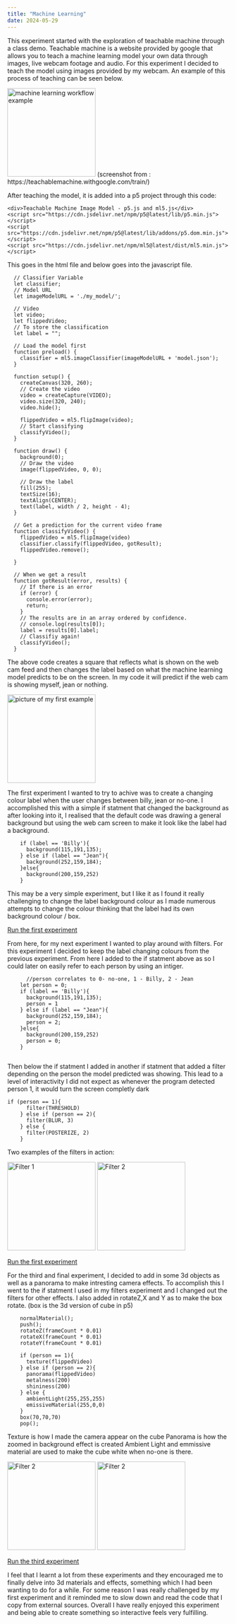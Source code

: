 ```yaml
---
title: "Machine Learning"
date: 2024-05-29
---
```


This experiment started with the exploration of teachable machine through a class demo. Teachable machine is a website provided by google that allows you to teach a machine learning model your own data through images, live webcam footage and audio. For this experiment I decided to teach the model using images provided by my webcam. An example of this process of teaching can be seen below.

<img src="/My-coding-portfolio/images/MachineLearning.png" alt="machine learning workflow example" width="200"> 
(screenshot from : https://teachablemachine.withgoogle.com/train/)

After teaching the model, it is added into a p5 project through this code:
```
<div>Teachable Machine Image Model - p5.js and ml5.js</div>
<script src="https://cdn.jsdelivr.net/npm/p5@latest/lib/p5.min.js"></script>
<script src="https://cdn.jsdelivr.net/npm/p5@latest/lib/addons/p5.dom.min.js"></script>
<script src="https://cdn.jsdelivr.net/npm/ml5@latest/dist/ml5.min.js"></script>
```
This goes in the html file and below goes into the javascript file.
```
  // Classifier Variable
  let classifier;
  // Model URL
  let imageModelURL = './my_model/';
  
  // Video
  let video;
  let flippedVideo;
  // To store the classification
  let label = "";

  // Load the model first
  function preload() {
    classifier = ml5.imageClassifier(imageModelURL + 'model.json');
  }

  function setup() {
    createCanvas(320, 260);
    // Create the video
    video = createCapture(VIDEO);
    video.size(320, 240);
    video.hide();

    flippedVideo = ml5.flipImage(video);
    // Start classifying
    classifyVideo();
  }

  function draw() {
    background(0);
    // Draw the video
    image(flippedVideo, 0, 0);

    // Draw the label
    fill(255);
    textSize(16);
    textAlign(CENTER);
    text(label, width / 2, height - 4);
  }

  // Get a prediction for the current video frame
  function classifyVideo() {
    flippedVideo = ml5.flipImage(video)
    classifier.classify(flippedVideo, gotResult);
    flippedVideo.remove();

  }

  // When we get a result
  function gotResult(error, results) {
    // If there is an error
    if (error) {
      console.error(error);
      return;
    }
    // The results are in an array ordered by confidence.
    // console.log(results[0]);
    label = results[0].label;
    // Classifiy again!
    classifyVideo();
  }
```
The above code creates a square that reflects what is shown on the web cam feed and then changes the label based on what the machine learning model predicts to be on the screen. In my code it will predict if the web cam is showing myself, jean or nothing. 


<img src="/My-coding-portfolio/images/first-example.png" alt="picture of my first example" width="200">



The first experiment I wanted to try to achive was to create a changing colour label when the user changes between billy, jean or no-one. I accomplished this with a simple if statment that changed the background as after looking into it, I realised that the default code was drawing a general background but using the web cam screen to make it look like the label had a background.
```
    if (label == 'Billy'){
      background(115,191,135);
    } else if (label == "Jean"){
      background(252,159,184);  
    }else{
      background(200,159,252)
    }
```
This may be a very simple experiment, but I like it as I found it really challenging to change the label background colour as I made numerous attempts to change the colour thinking that the label had its own background colour / box. 

[Run the first experiment](/My-coding-portfolio/creativeCode/Cube\Default/index.html)


From here, for my next experiment I wanted to play around with filters. For this experiment I decided to keep the label changing colours from the previous experiment. From here I added to the if statment above as so I could later on easily refer to each person by using an intiger.
```
      //person correlates to 0- no-one, 1 - Billy, 2 - Jean
    let person = 0;
    if (label == 'Billy'){
      background(115,191,135);
      person = 1
    } else if (label == "Jean"){
      background(252,159,184);  
      person = 2;
    }else{
      background(200,159,252)
      person = 0;
    }
    
```
Then below the if statment I added in another if statment that added a filter depending on the person the model predicted was showing. This lead to a level of interactivity I did not expect as whenever the program detected person 1, it would turn the screen completly dark 
```
if (person == 1){
      filter(THRESHOLD)
    } else if (person == 2){
      filter(BLUR, 3)
    } else {
      filter(POSTERIZE, 2)
    }
```
Two examples of the filters in action:

<img src="/My-coding-portfolio/images/black-and-white.png" alt="Filter 1" width="200">
<img src="/My-coding-portfolio/images/blur.png" alt="Filter 2" width="200">


[Run the first experiment](/My-coding-portfolio/creativeCode/Cube\Filters/index.html)



For the third and final experiment, I decided to add in some 3d objects as well as a panorama to make intresting camera effects. To accomplish this I went to the if statment I used in my filters experiment and I changed out the filters for other effects. I also added in rotateZ,X and Y as to make the box rotate. (box is the 3d version of cube in p5)
```
    normalMaterial();
    push();
    rotateZ(frameCount * 0.01)
    rotateX(frameCount * 0.01)
    rotateY(frameCount * 0.01)
    
    if (person == 1){
      texture(flippedVideo)
    } else if (person == 2){
      panorama(flippedVideo)
      metalness(200)
      shininess(200)
    } else {
      ambientLight(255,255,255)
      emissiveMaterial(255,0,0)
    }
    box(70,70,70)
    pop();
```
Texture is how I made the camera appear on the cube
Panorama is how the zoomed in background effect is created
Ambient Light and emmissive material are used to make the cube white when no-one is there.


<img src="/My-coding-portfolio/images/ellpise.png" alt="Filter 2" width="200">
<img src="/My-coding-portfolio/images/cube-camera.png" alt="Filter 2" width="200">


[Run the third experiment](/My-coding-portfolio/creativeCode/Cube\cool-version/index.html)



I feel that I learnt a lot from these experiments and they encouraged me to finally delve into 3d materials and effects, something which I had been wanting to do for a while. For some reason I was really challenged by my first experiment and it reminded me to slow down and read the code that I copy from external sources. Overall I have really enjoyed this experiment and being able to create something so interactive feels very fulfilling. 

